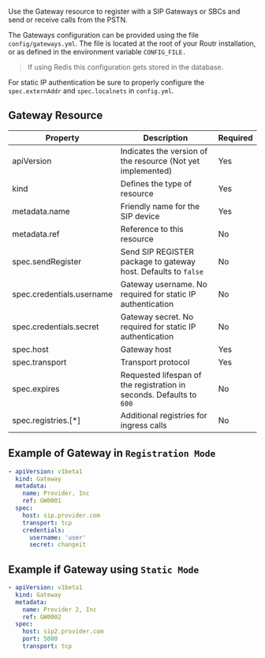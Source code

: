 Use the Gateway resource to register with a SIP Gateways or SBCs and send or receive calls from the PSTN.

The Gateways configuration can be provided using the file `config/gateways.yml`. The file is located at the root of your Routr installation, or as defined in the environment variable `CONFIG_FILE.`

> If using Redis this configuration gets stored in the database.

For static IP authentication be sure to properly configure the `spec.externAddr` and `spec.localnets` in `config.yml`.

## Gateway Resource

| Property                  | Description                                                          | Required |
|---------------------------|----------------------------------------------------------------------|----------|
| apiVersion                | Indicates the version of the resource (Not yet implemented)          | Yes      |
| kind                      | Defines the type of resource                                         | Yes      |
| metadata.name             | Friendly name for the SIP device                                     | Yes      |
| metadata.ref              | Reference to this resource                                           | No       |
| spec.sendRegister         | Send SIP REGISTER package to gateway host. Defaults to `false`       | No       |
| spec.credentials.username | Gateway username. No required for static IP authentication           | No       |
| spec.credentials.secret   | Gateway secret. No required for static IP authentication             | No       |
| spec.host                 | Gateway host                                                         | Yes      |
| spec.transport            | Transport protocol                                                   | Yes      |
| spec.expires              | Requested lifespan of the registration in seconds. Defaults to `600` | No       |
| spec.registries.[*]       | Additional registries for ingress calls                              | No       |

## Example of Gateway in `Registration Mode`

```yaml
- apiVersion: v1beta1
  kind: Gateway
  metadata:
    name: Provider, Inc
    ref: GW0001
  spec:
    host: sip.provider.com
    transport: tcp
    credentials:
      username: 'user'
      secret: changeit
```

## Example if Gateway using `Static Mode`

```yaml
- apiVersion: v1beta1
  kind: Gateway
  metadata:
    name: Provider 2, Inc
    ref: GW0002
  spec:
    host: sip2.provider.com
    port: 5080
    transport: tcp
```
